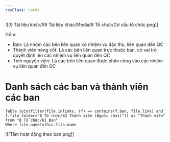 ```yaml
---
cssClass: cards
---
```


![[9 Tài liệu khác/99 Tài liệu khác/Media/8 Tổ chức/Cơ cấu tổ chức.png]]

Gồm:
- Ban: Là nhóm các bên liên quan có nhiệm vụ đặc thù, liên quan đến QC
- Thành viên nòng cốt: Là các bên liên quan trực thuộc ban, có vai trò quyết định lên các nhiệm vụ liên quan đến QC
- Tình nguyện viên: Là các bên liên quan được phân công vào các nhiệm vụ liên quan đến QC

# Danh sách các ban và thành viên các ban

```dataview
Table join(filter(file.inlinks, (f) => contains(f.ban, file.link) and f.file.folder="8 Tổ chức/82 Thành viên (Người chơi)")) as "Thành viên" 
from "8 Tổ chức/61 Ban" 
Where file.name!=this.file.name
```

![[Tầm hoạt động theo ban.png]]